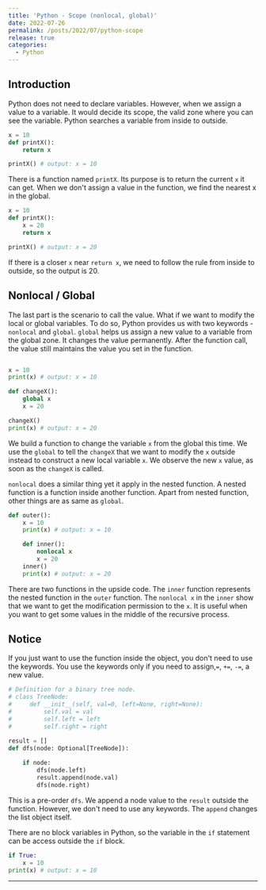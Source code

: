 ```yaml
---
title: 'Python - Scope (nonlocal, global)'
date: 2022-07-26
permalink: /posts/2022/07/python-scope
release: true
categories: 
  - Python
---
```


## Introduction

Python does not need to declare variables. However, when we assign a value to a variable. It would decide its scope, the valid zone where you can see the variable. Python searches a variable from inside to outside.

```python
x = 10
def printX():
    return x

printX() # output: x = 10

```
There is a function named `printX`. Its purpose is to return the current `x` it can get. When we don't assign a value in the function, we find the nearest x in the global.

```python
x = 10
def printX():
    x = 20
    return x

printX() # output: x = 20

```
If there is a closer `x` near `return x`, we need to follow the rule from inside to outside, so the output is 20.

## Nonlocal / Global
The last part is the scenario to call the value. What if we want to modify the local or global variables. To do so, Python provides us with two keywords - `nonlocal` and `global`.
`global` helps us assign a new value to a variable from the global zone. It changes the value permanently. After the function call, the value still maintains the value you set in the function.

```python

x = 10
print(x) # output: x = 10

def changeX():
    global x
    x = 20

changeX()
print(x) # output: x = 20

```
We build a function to change the variable `x` from the global this time. We use the `global` to tell the `changeX` that we want to modify the `x` outside instead to construct a new local variable `x`.  We observe the new `x` value, as soon as the `changeX` is called.

`nonlocal` does a similar thing yet it apply in the nested function. A nested function is a function inside another function. Apart from nested function, other things are as same as `global`.

```python
def outer():
    x = 10
    print(x) # output: x = 10

    def inner():
        nonlocal x
        x = 20
    inner()
    print(x) # output: x = 20

```
There are two functions in the upside code. The `inner` function represents the nested function in the `outer` function. The `nonlocal x` in the `inner` show that we want to get the modification permission to the `x`. It is useful when you want to get some values in the middle of the recursive process.

## Notice
If you just want to use the function inside the object, you don't need to use the keywords. You use the keywords only if you need to assign,`=`, `+=`, `-=`,  a new value.

```python
# Definition for a binary tree node.
# class TreeNode:
#     def __init__(self, val=0, left=None, right=None):
#         self.val = val
#         self.left = left
#         self.right = right

result = []
def dfs(node: Optional[TreeNode]):
    
    if node:
        dfs(node.left)
        result.append(node.val)
        dfs(node.right)
```
This is a pre-order `dfs`. We append a node value to the `result` outside the function. However, we don't need to use any keywords. The `append` changes the list object itself.

There are no block variables in Python, so the variable in the `if` statement can be access outside the `if` block.

```python
if True:
    x = 10
print(x) # output: x = 10
```

------